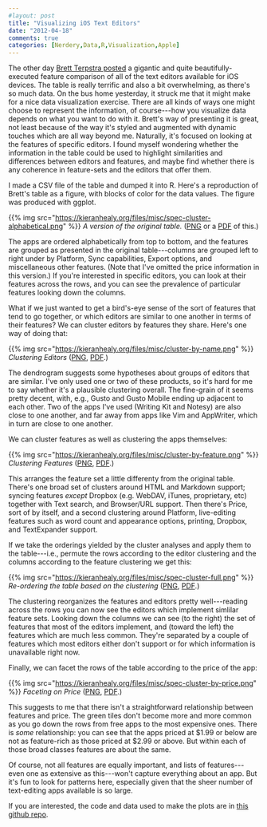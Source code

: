 ```yaml
---
#layout: post
title: "Visualizing iOS Text Editors"
date: "2012-04-18"
comments: true
categories: [Nerdery,Data,R,Visualization,Apple]
---
```


The other day [Brett Terpstra posted](http://brettterpstra.com/ios-text-editors/) a gigantic and quite beautifully-executed feature comparison of all of the text editors available for iOS devices. The table is really terrific and also a bit overwhelming, as there's so much data. On the bus home yesterday, it struck me that it might make for a nice data  visualization exercise. There are all kinds of ways one might choose to represent the information, of course---how you visualize data depends on what you want to do with it.  Brett's way of presenting it is great, not least because of the way it's styled and augmented with dynamic touches which are all way beyond me. Naturally, it's focused on looking at the features of specific editors. I found myself wondering whether the information in the table could be used to highlight similarities and differences between editors and features, and maybe find whether there is any coherence in feature-sets and the editors that offer them.  

I made a CSV file of the table and dumped it into R. Here's a reproduction of Brett's table as a figure, with blocks of color for the data values. The figure was produced with ggplot. 

{{% img src="https://kieranhealy.org/files/misc/spec-cluster-alphabetical.png" %}}
_A version of the original table._ ([PNG](http://kieranhealy.org/files/misc/spec-cluster-alphabetical.png) or a [PDF](http://kieranhealy.org/files/misc/spec-cluster-alphabetical.pdf) of this.)

The apps are ordered alphabetically from top to bottom, and the features are grouped as presented in the original table---columns are grouped left to right under by Platform, Sync capabilities, Export options, and miscellaneous other features. (Note that I've omitted the price information in this version.) If you're interested in specific editors, you can look at their features across the rows, and you can see the prevalence of particular features looking down the columns. 

What if we just wanted to get a bird's-eye sense of the sort of features that tend to go together, or which editors are similar to one another in terms of their features? We can  cluster editors by features they share. Here's one way of doing that: 

{{% img src="https://kieranhealy.org/files/misc/cluster-by-name.png" %}}
_Clustering Editors_ ([PNG](http://kieranhealy.org/files/misc/cluster-by-name.png), [PDF](http://kieranhealy.org/files/misc/cluster-by-name.pdf).)

The dendrogram suggests some hypotheses about groups of editors that are similar. I've only used one or two of these products, so it's hard for me to say whether it's a plausible clustering overall. The fine-grain of it seems pretty decent, with, e.g., Gusto and Gusto Mobile ending up adjacent to each other. Two of the apps I've used (Writing Kit and Notesy) are also close to one another, and far away from apps like Vim and AppWriter, which in turn are close to one another. 

We can cluster features as well as clustering the apps themselves:

{{% img src="https://kieranhealy.org/files/misc/cluster-by-feature.png" %}}
_Clustering Features_ ([PNG](http://kieranhealy.org/files/misc/cluster-by-feature.png), [PDF](http://kieranhealy.org/files/misc/cluster-by-feature.pdf).)

This arranges the feature set a little differenty from the original table. There's one broad set of clusters around HTML and Markdown support; syncing features _except_ Dropbox (e.g. WebDAV, iTunes, proprietary, etc) together with Text search, and Browser/URL support. Then there's Price, sort of by itself, and a second clustering around Platform, live-editing features such as word count and appearance options, printing, Dropbox, and TextExpander support. 

If we take the orderings yielded by the cluster analyses and apply them to the table---i.e., permute the rows according to the editor clustering and the columns according to the feature clustering we get this:

{{% img src="https://kieranhealy.org/files/misc/spec-cluster-full.png" %}}
_Re-ordering the table based on the clustering_ ([PNG](http://kieranhealy.org/files/misc/spec-cluster-full.png), [PDF](http://kieranhealy.org/files/misc/spec-cluster-full.pdf).)

The clustering reorganizes the features and editors pretty well---reading across the rows you can now see the editors which implement simlilar feature sets. Looking down the columns we can see (to the right) the set of features that most of the editors implement, and (toward the left) the features which are much less common. They're separated by a couple of features which most editors either don't support or for which information is unavailable right now. 

Finally, we can facet the rows of the table according to the price of the app:

{{% img src="https://kieranhealy.org/files/misc/spec-cluster-by-price.png" %}}
_Faceting on Price_ ([PNG](http://kieranhealy.org/files/misc/spec-cluster-by-price.png), [PDF](http://kieranhealy.org/files/misc/spec-cluster-price.pdf).)

This suggests to me that there isn't a straightforward relationship between features and price. The green tiles don't become more and more common as you go down the rows from free apps to the most expensive ones. There is _some_ relationship: you can see that the apps priced at $1.99 or below are not as feature-rich as those priced at $2.99 or above. But within each of those broad classes features are about the same. 

Of course, not all features are equally important, and lists of features---even one as extensive as this---won't capture everything about an app. But it's fun to look for patterns here, especially given that the sheer number of text-editing apps available is so large.  

If you are interested, the code and data used to make the plots are in [this github repo](https://github.com/kjhealy/editors).
